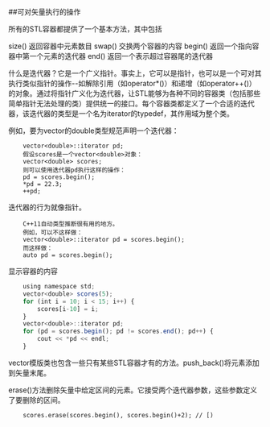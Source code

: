 ##可对矢量执行的操作

所有的STL容器都提供了一个基本方法，其中包括

size()        返回容器中元素数目
swap()        交换两个容器的内容
begin()       返回一个指向容器中第一个元素的迭代器
end()         返回一个表示超过容器尾的迭代器

什么是迭代器？它是一个广义指针。事实上，它可以是指针，也可以是一个可对其执行类似指针的操作--如解除引用（如operator*()）和递增（如operator++()）的对象。通过将指针广义化为迭代器，让STL能够为各种不同的容器类（包括那些简单指针无法处理的类）提供统一的接口。每个容器类都定义了一个合适的迭代器，该迭代器的类型是一个名为iterator的typedef，其作用域为整个类。

例如，要为vector的double类型规范声明一个迭代器：

        vector<double>::iterator pd;
        假设scores是一个vector<double>对象：
        vector<double> scores;
        则可以使用迭代器pd执行这样的操作：
        pd = scores.begin();
        *pd = 22.3;
        ++pd;
    
迭代器的行为就像指针。

        C++11自动类型推断很有用的地方。
        例如，可以不这样做：
        vector<double>::iterator pd = scores.begin();
        而这样做：
        auto pd = scores.begin();
    
显示容器的内容

```javascript
    using namespace std;
    vector<double> scores(5);
    for (int i = 10; i < 15; i++) {
        scores[i-10] = i;
    }
    vector<double>::iterator pd;
    for (pd = scores.begin(); pd != scores.end(); pd++) {
        cout << *pd << endl;
    }
```

vector模版类也包含一些只有某些STL容器才有的方法。push_back()将元素添加到矢量末尾。

erase()方法删除矢量中给定区间的元素。它接受两个迭代器参数，这些参数定义了要删除的区间。

        scores.erase(scores.begin(), scores.begin()+2); // [)

















